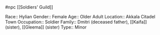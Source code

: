 #npc [[Soldiers' Guild]]

Race:: Hylian
Gender:: Female
Age:: Older Adult
Location:: Akkala Citadel Town
Occupation:: Soldier
Family:: Dmitri (deceased father), [[Kaifa]] (sister), [[Gleema]] (sister)
Type:: Minor
